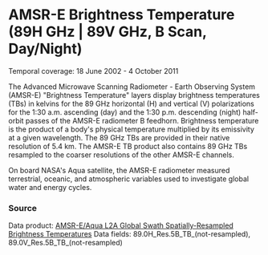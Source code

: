 # AMSR-E Brightness Temperature (89H GHz | 89V GHz, B Scan, Day/Night)
Temporal coverage: 18 June 2002 - 4 October 2011

The Advanced Microwave Scanning Radiometer - Earth Observing System (AMSR-E) "Brightness Temperature" layers display brightness temperatures (TBs) in kelvins for the 89 GHz horizontal (H) and vertical (V) polarizations for the 1:30 a.m. ascending (day) and the 1:30 p.m. descending (night) half-orbit passes of the AMSR-E radiometer B feedhorn. Brightness temperature is the product of a body's physical temperature multiplied by its emissivity at a given wavelength. The 89 GHz TBs are provided in their native resolution of 5.4 km.  The AMSR-E TB product also contains 89 GHz TBs resampled to the coarser resolutions of the other AMSR-E channels.

On board NASA's Aqua satellite, the AMSR-E radiometer measured terrestrial, oceanic, and atmospheric variables used to investigate global water and energy cycles.

### Source
Data product: [AMSR-E/Aqua L2A Global Swath Spatially-Resampled Brightness Temperatures](http://nsidc.org/data/ae_l2a)
Data fields: 89.0H_Res.5B_TB_(not-resampled), 89.0V_Res.5B_TB_(not-resampled)
